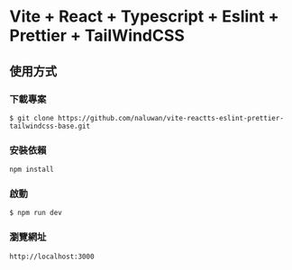 # Vite + React + Typescript + Eslint + Prettier + TailWindCSS


## 使用方式

### 下載專案

```
$ git clone https://github.com/naluwan/vite-reactts-eslint-prettier-tailwindcss-base.git
```

### 安裝依賴

```
npm install
```

### 啟動

```
$ npm run dev
```

### 瀏覽網址

```
http://localhost:3000
```
